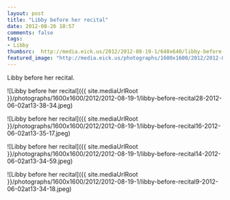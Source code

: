 ```yaml
---
layout: post
title: "Libby before her recital"
date: 2012-08-26 10:57
comments: false
tags: 
- Libby
thumbsrc:  http://media.eick.us/2012/2012-08-19-1/640x640/libby-before-recital16-2012-06-02at13-35-17.jpeg
featured_image: "http://media.eick.us/photographs/1600x1600/2012/2012-08-19-1/libby-before-recital28-2012-06-02at13-38-34.jpeg"
---
```

Libby before her recital.

![Libby before her recital]({{ site.mediaUrlRoot }}/photographs/1600x1600/2012/2012-08-19-1/libby-before-recital28-2012-06-02at13-38-34.jpeg)


![Libby before her recital]({{ site.mediaUrlRoot }}/photographs/1600x1600/2012/2012-08-19-1/libby-before-recital16-2012-06-02at13-35-17.jpeg)


![Libby before her recital]({{ site.mediaUrlRoot }}/photographs/1600x1600/2012/2012-08-19-1/libby-before-recital14-2012-06-02at13-34-59.jpeg)


![Libby before her recital]({{ site.mediaUrlRoot }}/photographs/1600x1600/2012/2012-08-19-1/libby-before-recital9-2012-06-02at13-34-18.jpeg)



